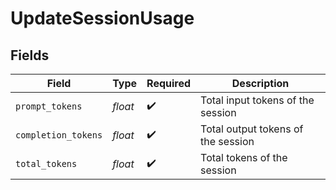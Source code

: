 # UpdateSessionUsage


## Fields

| Field                              | Type                               | Required                           | Description                        |
| ---------------------------------- | ---------------------------------- | ---------------------------------- | ---------------------------------- |
| `prompt_tokens`                    | *float*                            | :heavy_check_mark:                 | Total input tokens of the session  |
| `completion_tokens`                | *float*                            | :heavy_check_mark:                 | Total output tokens of the session |
| `total_tokens`                     | *float*                            | :heavy_check_mark:                 | Total tokens of the session        |